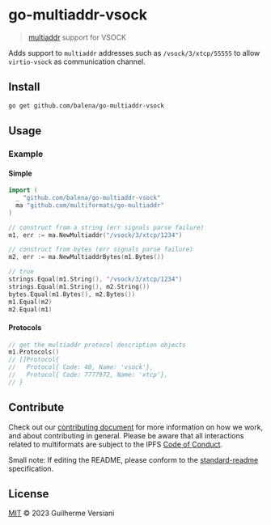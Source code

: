 # go-multiaddr-vsock

> [multiaddr](https://github.com/multiformats/multiaddr) support for VSOCK

Adds support to `multiaddr` addresses such as `/vsock/3/xtcp/55555` to allow `virtio-vsock` as communication channel.

## Install

```sh
go get github.com/balena/go-multiaddr-vsock
```

## Usage

### Example

#### Simple

```go
import (
  _ "github.com/balena/go-multiaddr-vsock"
  ma "github.com/multiformats/go-multiaddr"
)

// construct from a string (err signals parse failure)
m1, err := ma.NewMultiaddr("/vsock/3/xtcp/1234")

// construct from bytes (err signals parse failure)
m2, err := ma.NewMultiaddrBytes(m1.Bytes())

// true
strings.Equal(m1.String(), "/vsock/3/xtcp/1234")
strings.Equal(m1.String(), m2.String())
bytes.Equal(m1.Bytes(), m2.Bytes())
m1.Equal(m2)
m2.Equal(m1)
```

#### Protocols

```go
// get the multiaddr protocol description objects
m1.Protocols()
// []Protocol{
//   Protocol{ Code: 40, Name: 'vsock'},
//   Protocol{ Code: 7777972, Name: 'xtcp'},
// }
```

## Contribute

Check out our [contributing document](https://github.com/multiformats/multiformats/blob/master/contributing.md) for more information on how we work, and about contributing in general. Please be aware that all interactions related to multiformats are subject to the IPFS [Code of Conduct](https://github.com/ipfs/community/blob/master/code-of-conduct.md).

Small note: If editing the README, please conform to the [standard-readme](https://github.com/RichardLitt/standard-readme) specification.

## License

[MIT](LICENSE) © 2023 Guilherme Versiani
